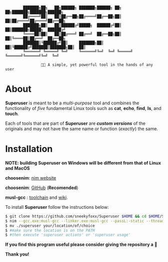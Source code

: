             ███████╗██╗   ██╗██████╗ ███████╗██████╗ ██╗   ██╗███████╗███████╗██████╗ 
            ██╔════╝██║   ██║██╔══██╗██╔════╝██╔══██╗██║   ██║██╔════╝██╔════╝██╔══██╗
            ███████╗██║   ██║██████╔╝█████╗  ██████╔╝██║   ██║███████╗█████╗  ██████╔╝
            ╚════██║██║   ██║██╔═══╝ ██╔══╝  ██╔══██╗██║   ██║╚════██║██╔══╝  ██╔══██╗
            ███████║╚██████╔╝██║     ███████╗██║  ██║╚██████╔╝███████║███████╗██║  ██║
            ╚══════╝ ╚═════╝ ╚═╝     ╚══════╝╚═╝  ╚═╝ ╚═════╝ ╚══════╝╚══════╝╚═╝  ╚═╝
    
                    🔋🔧 A simple, yet powerful tool in the hands of any user

# About

**Superuser** is meant to be a *multi-purpose* tool and combines the functionality of *five* fundamental Linux tools such as **cat**, **echo**, **find**, **ls**, and **touch**.

Each of tools that are part of **Superuser** are ***custom versions*** of the originals and may not have the same name or function (*exactly*) the same.

# Installation

**NOTE: building Superuser on Windows will be different from that of Linux and MacOS**

**choosenim**: [nim website](https://nim-lang.org/install_unix.html)

**choosenim**: [GitHub](https://github.com/dom96/choosenim) (**Recomended**)

**musl-gcc** : [toolchain](https://musl.cc/) and [wiki](https://wiki.musl-libc.org/getting-started.html).

To install **Superuser** follow the instructions below:

```bash
$ git clone https://github.com/sneekyfoxx/Superuser $HOME && cd $HOME/Superuser/
$ nim --gcc.exe:musl-gcc --linker.exe:musl-gcc --passL:-static --threads:on --opt:speed -d:Release --out:superuser compile Main.nim
$ mv ./superuser your/location/of/choice
$ #make sure the location is on the PATH
$ #then execute 'superuser actions' or 'superuser usage'
```

**If you find this program useful please consider giving the repository a 🌟**

**Thank you!**

